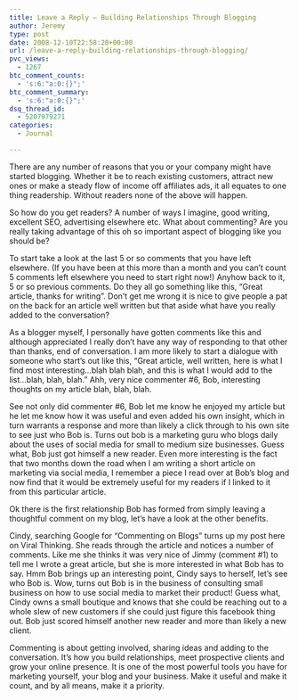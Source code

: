```yaml
---
title: Leave a Reply – Building Relationships Through Blogging
author: Jeremy
type: post
date: 2008-12-10T22:58:20+00:00
url: /leave-a-reply-building-relationships-through-blogging/
pvc_views:
  - 1267
btc_comment_counts:
  - 's:6:"a:0:{}";'
btc_comment_summary:
  - 's:6:"a:0:{}";'
dsq_thread_id:
  - 5207979271
categories:
  - Journal

---
```

There are any number of reasons that you or your company might have started blogging. Whether it be to reach existing customers, attract new ones or make a steady flow of income off affiliates ads, it all equates to one thing readership. Without readers none of the above will happen.

So how do you get readers? A number of ways I imagine, good writing, excellent SEO, advertising elsewhere etc. What about commenting? Are you really taking advantage of this oh so important aspect of blogging like you should be?<!--more-->

To start take a look at the last 5 or so comments that you have left elsewhere. (If you have been at this more than a month and you can&#8217;t count 5 comments left elsewhere you need to start right now!) Anyhow back to it, 5 or so previous comments. Do they all go something like this, &#8220;Great article, thanks for writing&#8221;. Don&#8217;t get me wrong it is nice to give people a pat on the back for an article well written but that aside what have you really added to the conversation?

As a blogger myself, I personally have gotten comments like this and although appreciated I really don&#8217;t have any way of responding to that other than thanks, end of conversation. I am more likely to start a dialogue with someone who start&#8217;s out like this, &#8220;Great article, well written, here is what I find most interesting&#8230;blah blah blah, and this is what I would add to the list&#8230;blah, blah, blah.&#8221; Ahh, very nice commenter #6, Bob, interesting thoughts on my article blah, blah, blah.

See not only did commenter #6, Bob let me know he enjoyed my article but he let me know how it was useful and even added his own insight, which in turn warrants a response and more than likely a click through to his own site to see just who Bob is. Turns out bob is a marketing guru who blogs daily about the uses of social media for small to medium size businesses. Guess what, Bob just got himself a new reader. Even more interesting is the fact that two months down the road when I am writing a short article on marketing via social media, I remember a piece I read over at Bob&#8217;s blog and now find that it would be extremely useful for my readers if I linked to it from this particular article.

Ok there is the first relationship Bob has formed from simply leaving a thoughtful comment on my blog, let&#8217;s have a look at the other benefits.

Cindy, searching Google for &#8220;Commenting on Blogs&#8221; turns up my post here on Viral Thinking. She reads through the article and notices a number of comments. Like me she thinks it was very nice of Jimmy (comment #1) to tell me I wrote a great article, but she is more interested in what Bob has to say. Hmm Bob brings up an interesting point, Cindy says to herself, let&#8217;s see who Bob is. Wow, turns out Bob is in the business of consulting small business on how to use social media to market their product! Guess what, Cindy owns a small boutique and knows that she could be reaching out to a whole slew of new customers if she could just figure this facebook thing out. Bob just scored himself another new reader and more than likely a new client.

Commenting is about getting involved, sharing ideas and adding to the conversation. It&#8217;s how you build relationships, meet prospective clients and grow your online presence. It is one of the most powerful tools you have for marketing yourself, your blog and your business. Make it useful and make it count, and by all means, make it a priority.